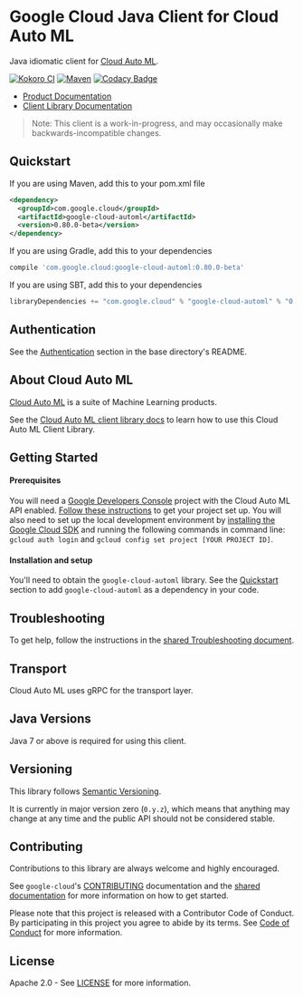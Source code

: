 Google Cloud Java Client for Cloud Auto ML
===================================================

Java idiomatic client for [Cloud Auto ML][cloud-automl].

[![Kokoro CI](http://storage.googleapis.com/cloud-devrel-public/java/badges/google-cloud-java/master.svg)](http://storage.googleapis.com/cloud-devrel-public/java/badges/google-cloud-java/master.html)
[![Maven](https://img.shields.io/maven-central/v/com.google.cloud/google-cloud-automl.svg)](https://img.shields.io/maven-central/v/com.google.cloud/google-cloud-automl.svg)
[![Codacy Badge](https://api.codacy.com/project/badge/grade/9da006ad7c3a4fe1abd142e77c003917)](https://www.codacy.com/app/mziccard/google-cloud-java)

- [Product Documentation][automl-product-docs]
- [Client Library Documentation][automl-client-lib-docs]

> Note: This client is a work-in-progress, and may occasionally
> make backwards-incompatible changes.

Quickstart
----------

[//]: # ({x-version-update-start:google-cloud-automl:released})
If you are using Maven, add this to your pom.xml file
```xml
<dependency>
  <groupId>com.google.cloud</groupId>
  <artifactId>google-cloud-automl</artifactId>
  <version>0.80.0-beta</version>
</dependency>
```
If you are using Gradle, add this to your dependencies
```Groovy
compile 'com.google.cloud:google-cloud-automl:0.80.0-beta'
```
If you are using SBT, add this to your dependencies
```Scala
libraryDependencies += "com.google.cloud" % "google-cloud-automl" % "0.80.0-beta"
```
[//]: # ({x-version-update-end})

Authentication
--------------

See the [Authentication](https://github.com/GoogleCloudPlatform/google-cloud-java#authentication) section in the base directory's README.

About Cloud Auto ML
----------------------------

[Cloud Auto ML][cloud-automl] is a suite of Machine Learning products.

See the [Cloud Auto ML client library docs][automl-client-lib-docs] to learn how to use this Cloud Auto ML Client Library.

Getting Started
---------------
#### Prerequisites
You will need a [Google Developers Console](https://console.developers.google.com/) project with the Cloud Auto ML API enabled. [Follow these instructions](https://cloud.google.com/resource-manager/docs/creating-managing-projects) to get your project set up. You will also need to set up the local development environment by [installing the Google Cloud SDK](https://cloud.google.com/sdk/) and running the following commands in command line: `gcloud auth login` and `gcloud config set project [YOUR PROJECT ID]`.

#### Installation and setup
You'll need to obtain the `google-cloud-automl` library.  See the [Quickstart](#quickstart) section to add `google-cloud-automl` as a dependency in your code.

Troubleshooting
---------------

To get help, follow the instructions in the [shared Troubleshooting document](https://github.com/googleapis/google-cloud-common/blob/master/troubleshooting/readme.md#troubleshooting).

Transport
---------
Cloud Auto ML uses gRPC for the transport layer.

Java Versions
-------------

Java 7 or above is required for using this client.

Versioning
----------

This library follows [Semantic Versioning](http://semver.org/).

It is currently in major version zero (``0.y.z``), which means that anything may change at any time and the public API should not be considered stable.

Contributing
------------

Contributions to this library are always welcome and highly encouraged.

See `google-cloud`'s [CONTRIBUTING] documentation and the [shared documentation](https://github.com/googleapis/google-cloud-common/blob/master/contributing/readme.md#how-to-contribute-to-gcloud) for more information on how to get started.

Please note that this project is released with a Contributor Code of Conduct. By participating in this project you agree to abide by its terms. See [Code of Conduct][code-of-conduct] for more information.

License
-------

Apache 2.0 - See [LICENSE] for more information.


[CONTRIBUTING]:https://github.com/GoogleCloudPlatform/google-cloud-java/blob/master/CONTRIBUTING.md
[code-of-conduct]:https://github.com/GoogleCloudPlatform/google-cloud-java/blob/master/CODE_OF_CONDUCT.md#contributor-code-of-conduct
[LICENSE]: https://github.com/GoogleCloudPlatform/google-cloud-java/blob/master/LICENSE
[cloud-platform]: https://cloud.google.com/
[cloud-automl]: https://cloud.google.com/automl
[automl-product-docs]: https://cloud.google.com/automl/
[automl-client-lib-docs]: https://googleapis.github.io/google-cloud-java/google-cloud-clients/apidocs/index.html?com/google/cloud/automl/v1beta1/package-summary.html
